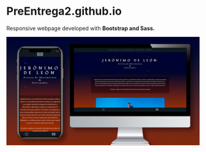 # PreEntrega2.github.io
Responsive webpage developed with <b>Bootstrap<b> and <b>Sass<b>.

![webpgage preview](webPreview.png)
